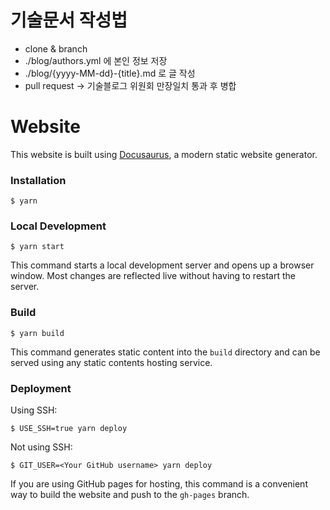 # 기술문서 작성법

- clone & branch
- ./blog/authors.yml 에 본인 정보 저장
- ./blog/{yyyy-MM-dd}-{title}.md 로 글 작성
- pull request -> 기술블로그 위원회 만장일치 통과 후 병합

# Website

This website is built using [Docusaurus](https://docusaurus.io/), a modern
static website generator.

### Installation

```
$ yarn
```

### Local Development

```
$ yarn start
```

This command starts a local development server and opens up a browser window.
Most changes are reflected live without having to restart the server.

### Build

```
$ yarn build
```

This command generates static content into the `build` directory and can be
served using any static contents hosting service.

### Deployment

Using SSH:

```
$ USE_SSH=true yarn deploy
```

Not using SSH:

```
$ GIT_USER=<Your GitHub username> yarn deploy
```

If you are using GitHub pages for hosting, this command is a convenient way to
build the website and push to the `gh-pages` branch.
